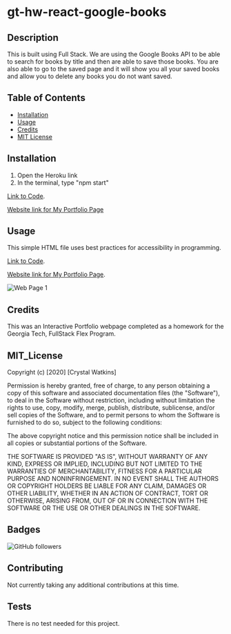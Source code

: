 # gt-hw-react-google-books

## Description 

This is built using Full Stack. We are using the Google Books API to be able to search for books by title and then are able to save those books. You are also able to go to the saved page and it will show you all your saved books and allow you to delete any books you do not want saved.

## Table of Contents

* [Installation](#installation)
* [Usage](#usage)
* [Credits](#credits)
* [MIT License](#mit_license)


## Installation

1. Open the Heroku link
2. In the terminal, type "npm start"

[Link to Code](#).
 
[Website link for My Portfolio Page](https://crystalwatkins.github.io/Crystal-Watkins-Portfolio/)


## Usage 

This simple HTML file uses best practices for accessibility in programming.

[Link to Code](https://github.com/CrystalWatkins/Crystal-Watkins-Portfolio).
 
[Website link for My Portfolio Page](https://crystalwatkins.github.io/Crystal-Watkins-Portfolio/).

![Web Page 1](./public/Images/portfoliopage.png)

## Credits

This was an Interactive Portfolio webpage completed as a homework for the Georgia Tech, 
FullStack Flex Program.

## MIT_License

Copyright (c) [2020] [Crystal Watkins]

Permission is hereby granted, free of charge, to any person obtaining a copy
of this software and associated documentation files (the "Software"), to deal
in the Software without restriction, including without limitation the rights
to use, copy, modify, merge, publish, distribute, sublicense, and/or sell
copies of the Software, and to permit persons to whom the Software is
furnished to do so, subject to the following conditions:

The above copyright notice and this permission notice shall be included in all
copies or substantial portions of the Software.

THE SOFTWARE IS PROVIDED "AS IS", WITHOUT WARRANTY OF ANY KIND, EXPRESS OR
IMPLIED, INCLUDING BUT NOT LIMITED TO THE WARRANTIES OF MERCHANTABILITY,
FITNESS FOR A PARTICULAR PURPOSE AND NONINFRINGEMENT. IN NO EVENT SHALL THE
AUTHORS OR COPYRIGHT HOLDERS BE LIABLE FOR ANY CLAIM, DAMAGES OR OTHER
LIABILITY, WHETHER IN AN ACTION OF CONTRACT, TORT OR OTHERWISE, ARISING FROM,
OUT OF OR IN CONNECTION WITH THE SOFTWARE OR THE USE OR OTHER DEALINGS IN THE
SOFTWARE.


## Badges

![GitHub followers](https://img.shields.io/github/followers/CrystalWatkins?style=social)

## Contributing

Not currently taking any additional contributions at this time.

## Tests

There is no test needed for this project. 


